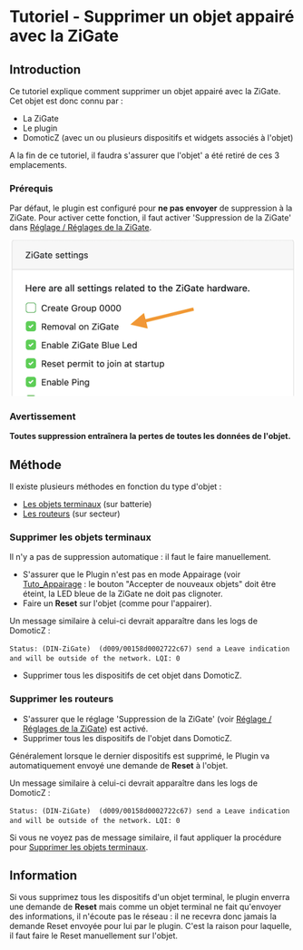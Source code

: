 # Tutoriel - Supprimer un objet appairé avec la ZiGate


## Introduction

Ce tutoriel explique comment supprimer un objet appairé avec la ZiGate.
Cet objet est donc connu par :
* La ZiGate
* Le plugin
* DomoticZ (avec un ou plusieurs dispositifs et widgets associés à l'objet)

A la fin de ce tutoriel, il faudra s'assurer que l'objet' a été retiré de ces 3 emplacements.


### Prérequis

Par défaut, le plugin est configuré pour __ne pas envoyer__ de suppression à la ZiGate. Pour activer cette fonction, il faut activer 'Suppression de la ZiGate' dans [Réglage / Réglages de la ZiGate](WebUI_Reglages.md#réglages-de-la-zigate).

![Removal On Zigate](../Images/EraseDeviceOnZigate.png)


### Avertissement

__Toutes suppression entraînera la pertes de toutes les données de l'objet.__


## Méthode

Il existe plusieurs méthodes en fonction du type d'objet :

* [Les objets terminaux](#supprimer-les-objets-terminaux) (sur batterie)
* [Les routeurs](#supprimer-les-routeurs) (sur secteur)


### Supprimer les objets terminaux

Il n'y a pas de suppression automatique : il faut le faire manuellement.

* S'assurer que le Plugin n'est pas en mode Appairage (voir [Tuto_Appairage](Tuto_Appairage-objet.md) : le bouton "Accepter de nouveaux objets" doit être éteint, la LED bleue de la ZiGate ne doit pas clignoter.
* Faire un __Reset__ sur l'objet (comme pour l'appairer).

Un message similaire à celui-ci devrait apparaître dans les logs de DomoticZ :

`Status: (DIN-ZiGate)  (d009/00158d0002722c67) send a Leave indication and will be outside of the network. LQI: 0`

* Supprimer tous les dispositifs de cet objet dans DomoticZ.



### Supprimer les routeurs

* S'assurer que le réglage 'Suppression de la ZiGate' (voir [Réglage / Réglages de la ZiGate](WebUI_Reglages.md#réglages-de-la-zigate)) est activé.
* Supprimer tous les dispositifs de l'objet dans DomoticZ.

Généralement lorsque le dernier dispositifs est supprimé, le Plugin va automatiquement envoyé une demande de __Reset__ à l'objet.

Un message similaire à celui-ci devrait apparaître dans les logs de DomoticZ :

`Status: (DIN-ZiGate)  (d009/00158d0002722c67) send a Leave indication and will be outside of the network. LQI: 0`

Si vous ne voyez pas de message similaire, il faut appliquer la procédure pour [Supprimer les objets terminaux](#supprimer-les-objets-terminaux).


## Information

Si vous supprimez tous les dispositifs d'un objet terminal, le plugin enverra une demande de __Reset__ mais comme un objet terminal ne fait qu'envoyer des informations, il n'écoute pas le réseau : il ne recevra donc jamais la demande Reset envoyée pour lui par le plugin.
C'est la raison pour laquelle, il faut faire le Reset manuellement sur l'objet.
